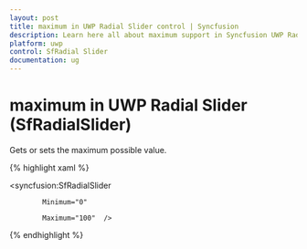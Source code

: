 ```yaml
---
layout: post
title: maximum in UWP Radial Slider control | Syncfusion
description: Learn here all about maximum support in Syncfusion UWP Radial Slider (SfRadialSlider) control and more.
platform: uwp
control: SfRadial Slider 
documentation: ug
---
```


# maximum in UWP Radial Slider (SfRadialSlider)

Gets or sets the maximum possible value.

{% highlight xaml %}

<syncfusion:SfRadialSlider

            Minimum="0" 

            Maximum="100"  />

{% endhighlight %}
